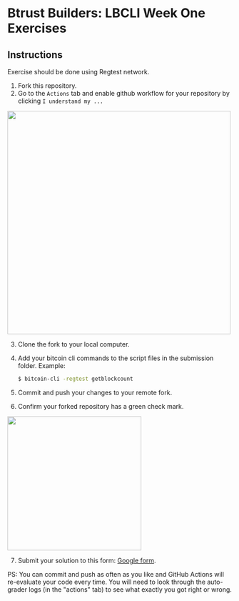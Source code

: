 # Btrust Builders: LBCLI Week One Exercises

## Instructions

Exercise should be done using Regtest network.

1. Fork this repository.
2. Go to the `Actions` tab and enable github workflow for your repository by clicking `I understand my ...`

<img src="https://github.com/btrust-builders/lbcli-week-1-exercises/blob/main/enable-github-actions.png" width="500" />

3. Clone the fork to your local computer.
4. Add your bitcoin cli commands to the script files in the submission folder. Example:
   ```sh
   $ bitcoin-cli -regtest getblockcount
   ```
5. Commit and push your changes to your remote fork.

6. Confirm your forked repository has a green check mark.

<img src="https://github.com/btrust-builders/lbcli-week-1-exercises/blob/main/success.png" width="300" />

7. Submit your solution to this form: [Google form](https://forms.gle/eDRGAJXpLqRxEExR6).

PS: You can commit and push as often as you like and GitHub Actions will re-evaluate your code every time.
You will need to look through the auto-grader logs (in the "actions" tab) to see what exactly you got right or wrong.
